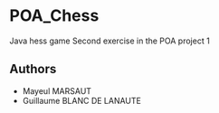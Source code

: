 # POA_Chess

Java hess game
Second exercise in the POA project 1

## Authors
- Mayeul MARSAUT
- Guillaume BLANC DE LANAUTE
